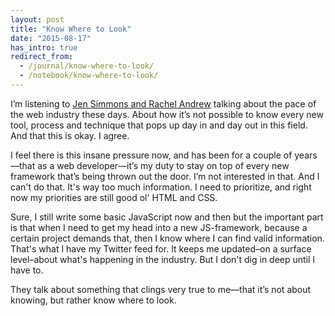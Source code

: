 ```yaml
---
layout: post
title: "Know Where to Look"
date: "2015-08-17"
has_intro: true
redirect_from:
  - /journal/know-where-to-look/
  - /notebook/know-where-to-look/
---
```


I’m listening to [Jen Simmons and Rachel Andrew](http://thewebahead.net/104) talking about the pace of the web industry these days. About how it’s not possible to know every new tool, process and technique that pops up day in and day out in this field. And that this is okay. I agree.

I feel there is this insane pressure now, and has been for a couple of years—that as a web developer—it’s my duty to stay on top of every new framework that’s being thrown out the door. I’m not interested in that. And I can't do that. It's way too much information. I need to prioritize, and right now my priorities are still good ol' HTML and CSS.

Sure, I still write some basic JavaScript now and then but the important part is that when I need to get my head into a new JS-framework, because a certain project demands that, then I know where I can find valid information. That's what I have my Twitter feed for. It keeps me updated–on a surface level–about what's happening in the industry. But I don't dig in deep until I have to.

They talk about something that clings very true to me—that it’s not about knowing, but rather know where to look.
